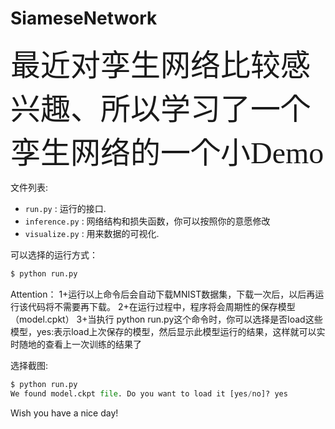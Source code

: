 # SiameseNetwork
<font face="微软雅黑" size=16 >最近对孪生网络比较感兴趣、所以学习了一个孪生网络的一个小Demo</font>

文件列表:
* `run.py` : 运行的接口.
* `inference.py` :  网络结构和损失函数，你可以按照你的意愿修改
* `visualize.py` : 用来数据的可视化.

可以选择的运行方式：

```python
$ python run.py
```
Attention：
1+运行以上命令后会自动下载MNIST数据集，下载一次后，以后再运行该代码将不需要再下载。
2+在运行过程中，程序将会周期性的保存模型（model.cpkt）
3+当执行 python run.py这个命令时，你可以选择是否load这些模型，yes:表示load上次保存的模型，然后显示此模型运行的结果，这样就可以实时随地的查看上一次训练的结果了

选择截图:

```python
$ python run.py
We found model.ckpt file. Do you want to load it [yes/no]? yes
```
 Wish you have a nice day!

